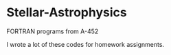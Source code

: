 # Stellar-Astrophysics
FORTRAN programs from A-452

I wrote a lot of these codes for homework assignments.
